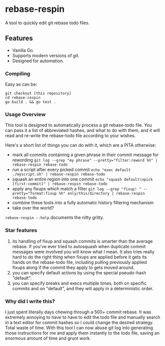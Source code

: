 # rebase-respin

A tool to quickly edit git rebase todo files.

## Features

- Vanilla Go.
- Supports modern versions of git.
- Designed for automation.

### Compiling

Easy as can be:

```
git checkout [this repository]
cd rebase-respin
go build . && go test .
```

### Usage Overview

This tool is designed to automatically process a git rebase-todo file. You can pass it
a list of abbreviated hashes, and what to do with them, and it will read and re-write
the rebase-todo file according to your wishes.

Here's a short list of things you can do with it, which are a PITA otherwise:
* mark all commits containing a given phrase in their commit message for rewording
`git log --grep "my phrase" --pretty="filter:reword %h" | rebase-respin rebase-todo`
* run a script after every picked commit
`echo "exec default ./myscript.sh" | rebase-respin rebase-todo`
* squash an entire region into one commit
`echo "squash default\npick [first-commit]" | rebase-respin rebase-todo`
* apply any fixups which match a filter
`git log --grep "fixup! " --pretty="format:fixup %h" only/this/directory | rebase-respin rebase-todo`
* combine these tools into a fully automatic history filtering mechanism
* take over the world?

`rebase-respin --help` documents the nitty gritty.

### Star features

1. its handling of fixup and squash commits is smarter than the average rebase. If you've ever tried to autosquash when duplicate commit messages were involved you will know what I mean.  It also tries really hard to do the right thing when fixups are applied before it gets its hands on the rebase-todo file, including pulling previously applied fixups along if the commit they apply to gets moved around.
2. you can specify default actions by using the special pseudo-hash "default".
3. you can specify breaks and execs multiple times, both on specific commits and on "default", and they will apply in a deterministic order.

### Why did I write this?

I just spent literally days chewing through a 500+ commit rebase. It was extremely annoying to have to have to edit the todo file and manually search in a text editor for commit hashes so I could change the desired strategy. Total waste of time. With this tool I can now abuse git log into generating those instructions for me and apply them instantly to the todo file, saving an enormous amount of time and grunt work.
